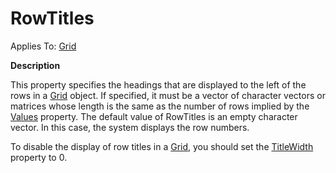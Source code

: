 




<h1 class="heading"><span class="name">RowTitles</span></h1>

Applies To: [Grid](./grid.md)


**Description**


This property specifies the headings that are displayed to the left of the rows in a [Grid](./grid.md) object. If specified, it must be a vector of character vectors or matrices whose length is the same as the number of rows implied by the [Values](values.md) property. The default value of RowTitles is an empty character vector. In this case, the system displays the row numbers.


To disable the display of row titles in a [Grid](./grid.md), you should set the [TitleWidth](titlewidth.md) property to 0.



